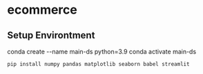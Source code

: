 # ecommerce
## Setup Environtment
conda create --name main-ds python=3.9
conda activate main-ds
```
pip install numpy pandas matplotlib seaborn babel streamlit
```
